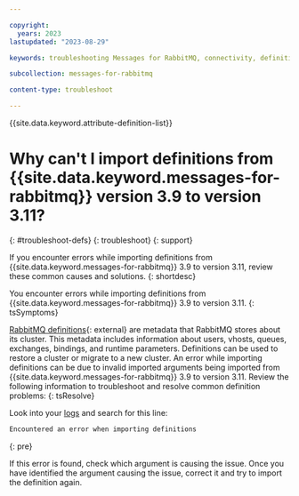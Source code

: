 ```yaml
---

copyright:
  years: 2023
lastupdated: "2023-08-29"

keywords: troubleshooting Messages for RabbitMQ, connectivity, definitions, error importing definitions

subcollection: messages-for-rabbitmq

content-type: troubleshoot

---
```


{{site.data.keyword.attribute-definition-list}}

# Why can't I import definitions from {{site.data.keyword.messages-for-rabbitmq}} version 3.9 to version 3.11?
{: #troubleshoot-defs}
{: troubleshoot}
{: support}

If you encounter errors while importing definitions from {{site.data.keyword.messages-for-rabbitmq}} 3.9 to version 3.11, review these common causes and solutions.
{: shortdesc}

You encounter errors while importing definitions from {{site.data.keyword.messages-for-rabbitmq}} 3.9 to version 3.11.
{: tsSymptoms}

[RabbitMQ definitions](https://www.rabbitmq.com/definitions.html){: external} are metadata that RabbitMQ stores about its cluster. This metadata includes information about users, vhosts, queues, exchanges, bindings, and runtime parameters. Definitions can be used to restore a cluster or migrate to a new cluster. An error while importing definitions can be due to invalid imported arguments being imported from {{site.data.keyword.messages-for-rabbitmq}} 3.9 to version 3.11. Review the following information to troubleshoot and resolve common definition problems:
{: tsResolve}

Look into your [logs](/docs/messages-for-rabbitmq?topic=messages-for-rabbitmq-logging) and search for this line:
 
```sh
Encountered an error when importing definitions
```
{: pre} 

If this error is found, check which argument is causing the issue. Once you have identified the argument causing the issue, correct it and try to import the definition again.

